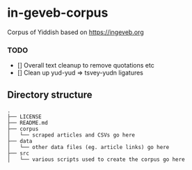 # in-geveb-corpus

Corpus of Yiddish based on https://ingeveb.org

### TODO
- [] Overall text cleanup to remove quotations etc
- [] Clean up yud-yud => tsvey-yudn ligatures

## Directory structure

```
.
├── LICENSE
├── README.md
├── corpus
│   └── scraped articles and CSVs go here
├── data
│   └── other data files (eg. article links) go here
├── src
│   └── various scripts used to create the corpus go here
```
